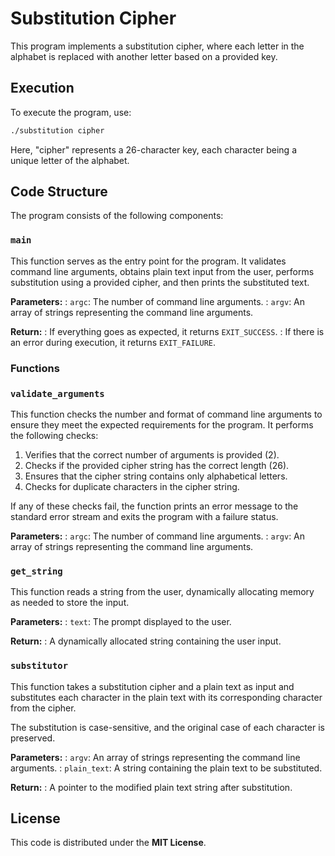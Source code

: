 # Substitution Cipher

This program implements a substitution cipher, where each letter in the alphabet is replaced with another letter based on a provided key.

## Execution

To execute the program, use:

```bash
./substitution cipher
```

Here, "cipher" represents a 26-character key, each character being a unique letter of the alphabet.

## Code Structure

The program consists of the following components:

### `main`

This function serves as the entry point for the program. It validates command line arguments, obtains plain text input from the user, performs substitution using a provided cipher, and then prints the substituted text.

**Parameters:**
: `argc`: The number of command line arguments.
: `argv`: An array of strings representing the command line arguments.

**Return:**
: If everything goes as expected, it returns `EXIT_SUCCESS`.
: If there is an error during execution, it returns `EXIT_FAILURE`.

### Functions

### `validate_arguments`

This function checks the number and format of command line arguments to ensure they meet the expected requirements for the program. It performs the following checks:

1. Verifies that the correct number of arguments is provided (2).
2. Checks if the provided cipher string has the correct length (26).
3. Ensures that the cipher string contains only alphabetical letters.
4. Checks for duplicate characters in the cipher string.

If any of these checks fail, the function prints an error message to the standard error stream and exits the program with a failure status.

**Parameters:**
: `argc`: The number of command line arguments.
: `argv`: An array of strings representing the command line arguments.

### `get_string`

This function reads a string from the user, dynamically allocating memory as needed to store the input.

**Parameters:**
: `text`: The prompt displayed to the user.

**Return:**
: A dynamically allocated string containing the user input.

### `substitutor`

This function takes a substitution cipher and a plain text as input and substitutes each character in the plain text with its corresponding character from the cipher.

The substitution is case-sensitive, and the original case of each character is preserved.

**Parameters:**
: `argv`: An array of strings representing the command line arguments.
: `plain_text`: A string containing the plain text to be substituted.

**Return:**
: A pointer to the modified plain text string after substitution.

## License

This code is distributed under the **MIT License**.
